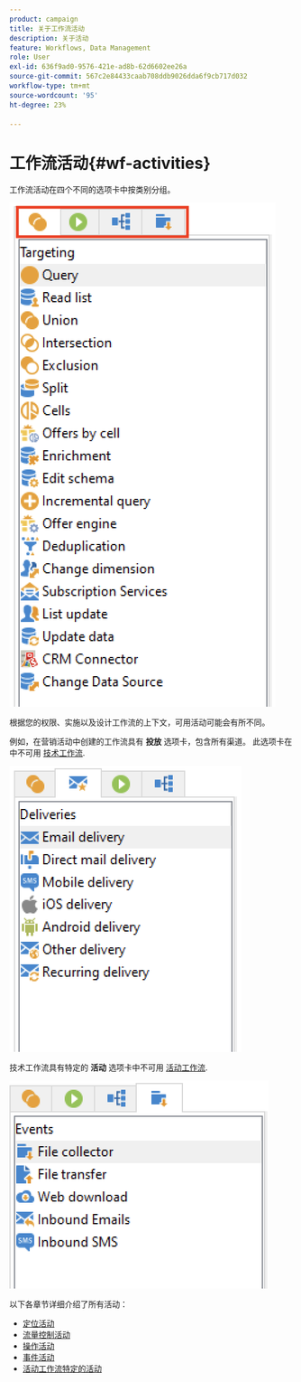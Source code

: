 ```yaml
---
product: campaign
title: 关于工作流活动
description: 关于活动
feature: Workflows, Data Management
role: User
exl-id: 636f9ad0-9576-421e-ad8b-62d6602ee26a
source-git-commit: 567c2e84433caab708ddb9026dda6f9cb717d032
workflow-type: tm+mt
source-wordcount: '95'
ht-degree: 23%

---
```


# 工作流活动{#wf-activities}

工作流活动在四个不同的选项卡中按类别分组。

![](assets/wf-activity-tabs.png)

根据您的权限、实施以及设计工作流的上下文，可用活动可能会有所不同。

例如，在营销活动中创建的工作流具有 **投放** 选项卡，包含所有渠道。 此选项卡在中不可用 [技术工作流](technical-workflows.md).

![](assets/campaign-wf-activities.png)

技术工作流具有特定的 **活动** 选项卡中不可用 [活动工作流](campaign-workflows.md).

![](assets/tech-wf-activities.png)

以下各章节详细介绍了所有活动：

* [定位活动](targeting-activities.md)
* [流量控制活动](flow-control-activities.md)
* [操作活动](action-activities.md)
* [事件活动](event-activities.md)
* [活动工作流特定的活动](../campaigns/marketing-campaign-deliveries.md)
